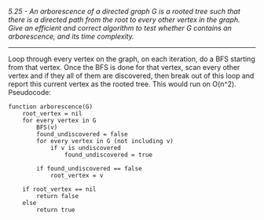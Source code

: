 *5.25 - An arborescence of a directed graph G is a rooted tree such that there is a directed path from the root to every other vertex in the graph. Give an efficient and correct algorithm to test whether G contains an arborescence, and its time complexity.*  
***
Loop through every vertex on the graph, on each iteration, do a BFS starting from that vertex. Once the BFS is done for that vertex, scan every other vertex and if they all of them are discovered, then break out of this loop and report this current vertex as the rooted tree. This would run on O(n^2). Pseudocode:
```
function arborescence(G)
    root_vertex = nil
    for every vertex in G
        BFS(v)
        found_undiscovered = false
        for every vertex in G (not including v)
            if v is undiscovered
                found_undiscovered = true

        if found_undiscovered == false
            root_vertex = v

    if root_vertex == nil
        return false
    else
        return true
```
